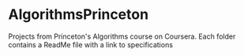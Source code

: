 # AlgorithmsPrinceton
Projects from Princeton's Algorithms course on Coursera. 
Each folder contains a ReadMe file with a link to specifications 
